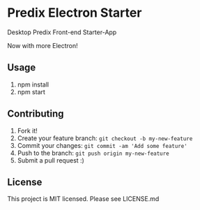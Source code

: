 # Predix Electron Starter

Desktop Predix Front-end Starter-App 

Now with more Electron!

## Usage

1. npm install
2. npm start 

## Contributing

1. Fork it!
2. Create your feature branch: `git checkout -b my-new-feature`
3. Commit your changes: `git commit -am 'Add some feature'`
4. Push to the branch: `git push origin my-new-feature`
5. Submit a pull request :)

## License

This project is MIT licensed. Please see LICENSE.md